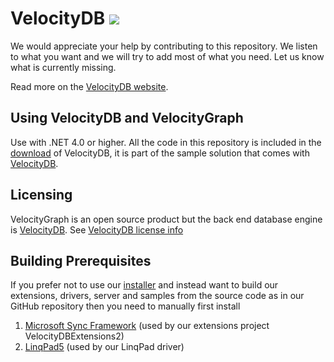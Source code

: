 # VelocityDB ![](http://www.VelocityDB.com/images/VelocityDB.jpg)

We would appreciate your help by contributing to this repository. We listen to what you want and we will try to add most of what you need. Let us know what is currently missing.

Read more on the [VelocityDB website](http://www.VelocityDB.com).

Using VelocityDB and VelocityGraph
-----------

Use with .NET 4.0 or higher. All the code in this repository is included in the [download](http://www.VelocityDB.com/Download.aspx) of VelocityDB, it is part of the sample solution that comes with [VelocityDB](http://www.VelocityDB.com).

Licensing
---------
             
VelocityGraph is an open source product but the back end database engine is [VelocityDB](http://www.VelocityDB.com). See [VelocityDB license info](http://www.VelocityDB.com/Secure/License.aspx)

Building Prerequisites
---------

If you prefer not to use our [installer](https://velocitydb.com/Download.aspx) and instead want to build our extensions, drivers, server and samples from the source code as in our GitHub repository then you need to manually first install

1.	[Microsoft Sync Framework](https://download.microsoft.com/download/E/8/8/E8819A3A-E994-4A1C-B318-1E9DD2E936DB/SyncSDK-v2.1-x64-ENU.msi) (used by our extensions project VelocityDBExtensions2)
2.	[LinqPad5](http://www.linqpad.net/GetFile.aspx?LINQPad5Setup-AnyCPU.exe) (used by our LinqPad driver)
